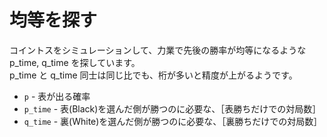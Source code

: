 # 均等を探す

コイントスをシミュレーションして、力業で先後の勝率が均等になるような p_time, q_time を探しています。  
p_time と q_time 同士は同じ比でも、桁が多いと精度が上がるようです。  

* `p` - 表が出る確率
* `p_time` - 表(Black)を選んだ側が勝つのに必要な、［表勝ちだけでの対局数］
* `q_time` - 裏(White)を選んだ側が勝つのに必要な、［裏勝ちだけでの対局数］
